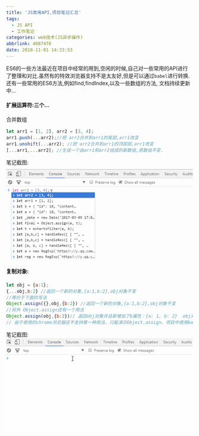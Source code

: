 ```yaml
---
title: 'JS常用API,项目笔记汇总'
tags:
  - JS API
  - 工作笔记
categories: web技术(JS异步操作)
abbrlink: 40874f0
date: 2018-11-01 14:33:53
---
```


ES6的一些方法最近在项目中经常的用到,空闲的时候,自己对一些常用的API进行了整理和对比.虽然有的特效浏览器支持不是太友好,但是可以通过`babel`进行转换.还有一些常用的ES6方法,例如find,findIndex,以及一些数组的方法, 文档持续更新中...

<!-- more -->

#### 扩展运算符:三个...

  合并数组

```javascript
let arr1 = [1, 2], arr2 = [3, 4];
arr1.push(...arr2);//把 arr2合并到arr1的尾部,arr1改变
arr1.unshift(...arr2); //把 arr2合并到arr1的顶部部,arr1改变
[...arr1,...arr2]; //生成一个由arr1和arr2组成的新数组,原数组不变.
```
笔记截图:
![其他模块](/uploadimg/jsdemo1.gif "控制台截图")


#### 复制对象:
```javascript
let obj = {a:1};
{...obj,b:2} //返回一个新的对象,{a:1,b:2},obj对象不变
//等价于下面的写法
Object.assign({},obj,{b:2}) //返回一个新的对象,{a:1,b:2},obj对象不变
//另外 Object.assign还有一个用法
Object.assign(obj,{b:2})// 返回obj对象并且新增加了b属性：{a: 1, b: 2}  obj对象改变
// 由于使用的chrome浏览器还不支持第一种用法，只能演示Object.assign。项目中使用babel转换

```
笔记截图:
![其他模块](/uploadimg/jsdemo3.gif "控制台截图")
